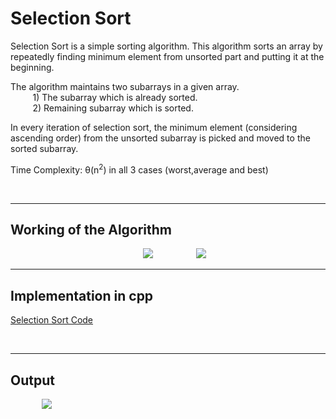 # Selection Sort

Selection Sort is a simple sorting algorithm. This algorithm sorts an array by repeatedly finding minimum element from unsorted part and putting it at the beginning.<br>

The algorithm maintains two subarrays in a given array.<br>
&nbsp;&nbsp;&nbsp;&nbsp;&nbsp;&nbsp;&nbsp;&nbsp; 1) The subarray which is already sorted.<br>
&nbsp;&nbsp;&nbsp;&nbsp;&nbsp;&nbsp;&nbsp;&nbsp;&nbsp;2) Remaining subarray which is sorted.<br>

In every iteration of selection sort, the minimum element (considering ascending order) from the unsorted subarray is picked and moved to the sorted subarray.

Time Complexity: θ(n<sup>2</sup>) in all 3 cases (worst,average and best)

<br><hr>

## Working of the Algorithm

<img src="https://upload.wikimedia.org/wikipedia/commons/9/94/Selection-Sort-Animation.gif" style="margin-left:42%">



<img src="https://user-images.githubusercontent.com/68146112/100702693-2ad4d880-33c8-11eb-82d1-51e41efd0a2b.gif" style="margin-left:13%">
<hr>


## Implementation in cpp

<a href="selectionsort.cpp">Selection Sort Code</a>

<br><hr>

## Output

<img src="https://user-images.githubusercontent.com/68146112/100702836-67083900-33c8-11eb-8897-972a46d6b93e.png" style="margin-left:10%">
